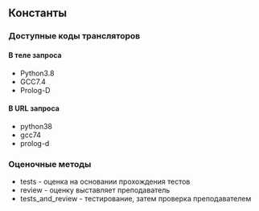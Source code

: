 ## Константы

### Доступные коды трансляторов
#### В теле запроса
- Python3.8  
- GCC7.4   
- Prolog-D
#### В URL запроса
- python38  
- gcc74   
- prolog-d  

### Оценочные методы  
- tests - оценка на основании прохождения тестов
- review - оценку выставляет преподаватель
- tests_and_review - тестирование, затем проверка преподавателем